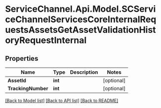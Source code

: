 # ServiceChannel.Api.Model.SCServiceChannelServicesCoreInternalRequestsAssetsGetAssetValidationHistoryRequestInternal

## Properties

Name | Type | Description | Notes
------------ | ------------- | ------------- | -------------
**AssetId** | **int** |  | [optional] 
**TrackingNumber** | **int** |  | [optional] 

[[Back to Model list]](../README.md#documentation-for-models) [[Back to API list]](../README.md#documentation-for-api-endpoints) [[Back to README]](../README.md)

